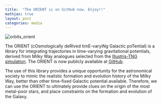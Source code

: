 ```yaml
---
title:  "The ORIENT is on GitHub now. Enjoy!!"
mathjax: true
layout: post
categories: media
---
```


![orbits_orient](https://user-images.githubusercontent.com/35367221/196461488-e5d9bcaa-a275-4f60-bbb9-1f71a7dd53e0.jpg)



The ORIENT (cOsmologically deRIved timE-varyiNg Galactic poTential) is a library for integrating trajectories in time-varying gravitational potentials, derived from Milky Way analogues selected from the [Illustris-TNG simulation](https://www.tng-project.org). The ORIENT is now publicly available at [GitHub](https://github.com/Mohammad-Mardini/The-ORIENT).

The use of this library provides a unique opportunity for the astronomical society to mimic the realistic formation and evolution history of the Milky Way, better than other time-fixed Galactic potential available. Therefore, we can use the ORIENT to ultimately provide clues on the origin of the most metal-poor stars, and place constraints on the formation and evolution of the Galaxy.

